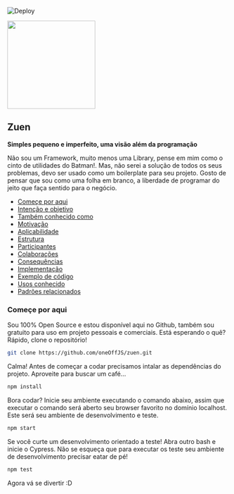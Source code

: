 ![Deploy](https://github.com/oneOffJS/zuen/workflows/Deploy/badge.svg?branch=master)

<img src="https://user-images.githubusercontent.com/35740192/85936214-b5bc1f00-b8ce-11ea-8217-7678faaeb0cc.png" width="200"/>

## Zuen
**Simples pequeno e imperfeito, uma visão além da programação**

Não sou um Framework, muito menos uma Library, pense em mim como o cinto de utilidades do Batman!. Mas, não serei a solução de todos os seus problemas, devo ser usado como um boilerplate para seu projeto. Gosto de pensar que sou como uma folha em branco, a liberdade de programar do jeito que faça sentido para o negócio.

* [Começe por aqui](#começe-por-aqui)
* [Intenção e objetivo](#)
* [Também conhecido como](#)
* [Motivação](#)
* [Aplicabilidade](#)
* [Estrutura](#)
* [Participantes](#)
* [Colaborações](#)
* [Consequências](#)
* [Implementação](#)
* [Exemplo de código](#)
* [Usos conhecido](#)
* [Padrões relacionados](#)

### Começe por aqui

Sou 100% Open Source e estou disponível aqui no Github, também sou gratuito para uso em projeto pessoais e comerciais. Está esperando o quê? Rápido, clone o repositório!

```bash
git clone https://github.com/oneOffJS/zuen.git
```

Calma! Antes de começar a codar precisamos intalar as dependências do projeto. Aproveite para buscar um café...

```bash
npm install
```

Bora codar? Inicie seu ambiente executando o comando abaixo, assim que executar o comando será aberto seu browser favorito no domínio localhost. Este será seu ambiente de desenvolvimento e teste.

```bash
npm start
```

Se você curte um desenvolvimento orientado a teste! Abra outro bash e inicie o Cypress. Não se esqueça que para executar os teste seu ambiente de desenvolvimento precisar eatar de pé!

```bash
npm test
```

Agora vá se divertir :D
